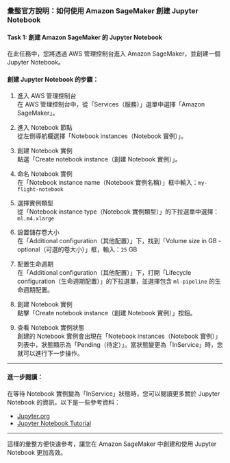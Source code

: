 ### 彙整官方說明：如何使用 Amazon SageMaker 創建 Jupyter Notebook

#### Task 1: 創建 Amazon SageMaker 的 Jupyter Notebook

在此任務中，您將透過 AWS 管理控制台進入 Amazon SageMaker，並創建一個 Jupyter Notebook。

#### 創建 Jupyter Notebook 的步驟：

1. 進入 AWS 管理控制台  
   在 AWS 管理控制台中，從「Services（服務）」選單中選擇「Amazon SageMaker」。

2. 進入 Notebook 節點  
   從左側導航欄選擇「Notebook instances（Notebook 實例）」。

3. 創建 Notebook 實例  
   點選「Create notebook instance（創建 Notebook 實例）」。

4. 命名 Notebook 實例  
   在「Notebook instance name（Notebook 實例名稱）」框中輸入：`my-flight-notebook`

5. 選擇實例類型  
   從「Notebook instance type（Notebook 實例類型）」的下拉選單中選擇：`ml.m4.xlarge`

6. 設置儲存卷大小  
   在「Additional configuration（其他配置）」下，找到「Volume size in GB - optional（可選的卷大小）」框，輸入：`25` GB

7. 配置生命週期  
   在「Additional configuration（其他配置）」下，打開「Lifecycle configuration（生命週期配置）」的下拉選單，並選擇包含 `ml-pipeline` 的生命週期配置。

8. 創建 Notebook 實例  
   點擊「Create notebook instance（創建 Notebook 實例）」按鈕。

9. 查看 Notebook 實例狀態  
   創建的 Notebook 實例會出現在「Notebook instances（Notebook 實例）」列表中，狀態顯示為「Pending（待定）」。當狀態變更為「InService」時，您就可以進行下一步操作。

---

#### 進一步閱讀：
在等待 Notebook 實例變為「InService」狀態時，您可以閱讀更多關於 Jupyter Notebook 的資訊，以下是一些參考資料：
- [Jupyter.org](https://jupyter.org)
- [Jupyter Notebook Tutorial](https://jupyter-notebook.readthedocs.io/en/stable/notebook.html)

---

這樣的彙整方便快速參考，讓您在 Amazon SageMaker 中創建和使用 Jupyter Notebook 更加高效。
